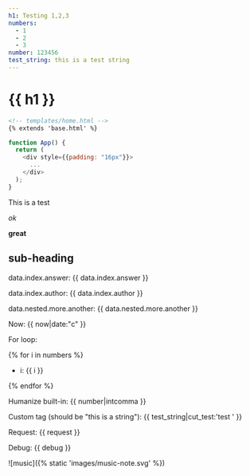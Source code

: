 ```yaml
---
h1: Testing 1,2,3
numbers:
  - 1
  - 2
  - 3
number: 123456
test_string: this is a test string
---
```


# {{ h1 }}

```html
<!-- templates/home.html -->
{% extends 'base.html' %}
```

```javascript
function App() {
  return (
    <div style={{padding: "16px"}}>
      ...
    </div>
  );
}
```


This is a test

_ok_

**great**

## sub-heading

data.index.answer: {{ data.index.answer }}

data.index.author: {{ data.index.author }}

data.nested.more.another: {{ data.nested.more.another }}

Now: {{ now|date:"c" }}

For loop:

{% for i in numbers %}

- i: {{ i }}

{% endfor %}

Humanize built-in: {{ number|intcomma }}

Custom tag (should be "this is a string"): {{ test_string|cut_test:'test ' }}

Request: {{ request }}

Debug: {{ debug }}

![music]({% static 'images/music-note.svg' %})
